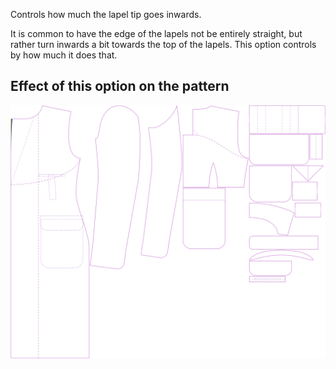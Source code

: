 Controls how much the lapel tip goes inwards.

It is common to have the edge of the lapels not be entirely straight, but rather
turn inwards a bit towards the top of the lapels. This option controls by how much it does that.

## Effect of this option on the pattern

![This image shows the effect of this option by superimposing several variants that have a different value for this option](carlton_lapelreduction_sample.svg "Effect of this option on the pattern")
